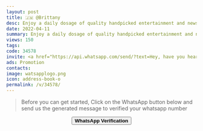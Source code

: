 ```yaml
---
layout: post
title: 🇯🇲 @Brittany
desc: Enjoy a daily dosage of quality handpicked entertainment and news Via our WhatsApp Status updates
date: 2022-04-11
summary: Enjoy a daily dosage of quality handpicked entertainment and news Via your whatsApp status, Her iD code is 34578 she is a proud member since
views: 150
tags: 
code: 34578
invite: <a href="https://api.whatsapp.com/send/?text=Hey, have you heard about this WhatsApp TV. Check out their website https://www.watsapp.tv/code and if you want to join use my code 34578 because I'm a member" class="page-scroll">Invite Friends</a>
ads: Promotion
contacts: 
image: watsapplogo.png
icon: address-book-o
permalink: /v/34578/
---
```



>Before you can get started, Click on the WhatsApp button below and send us the generated message to verified your whatsapp number
   
<center><a href="https://api.whatsapp.com/send?phone={{site.tell}}&text=ID 34578 Invited Me" class="page-scroll"><button class="btn btn-outline btn-xl" id="#signup"><strong>WhatsApp Verification</strong></button></a></center>
                            
